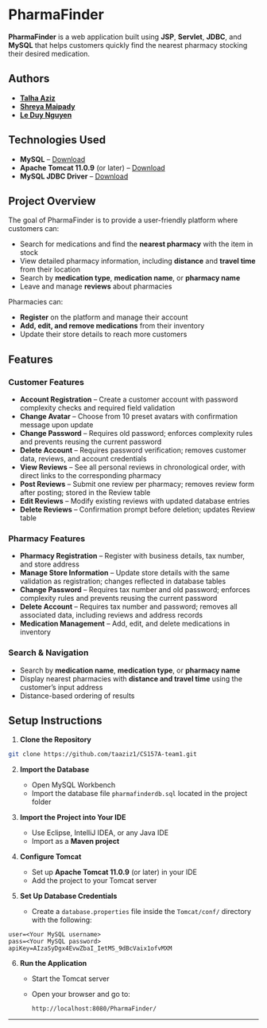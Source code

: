 # PharmaFinder

**PharmaFinder** is a web application built using **JSP**, **Servlet**, **JDBC**, and **MySQL** that helps customers quickly find the nearest pharmacy stocking their desired medication.

## Authors

* [**Talha Aziz**](https://github.com/taaziz1)
* [**Shreya Maipady**](https://github.com/maipadyshreya)
* [**Le Duy Nguyen**](https://github.com/LeDuyNg)

## Technologies Used

* **MySQL** – [Download](https://dev.mysql.com/downloads/mysql/)
* **Apache Tomcat 11.0.9** (or later) – [Download](https://tomcat.apache.org)
* **MySQL JDBC Driver** – [Download](https://dev.mysql.com/downloads/connector/j/)

## Project Overview

The goal of PharmaFinder is to provide a user-friendly platform where customers can:

* Search for medications and find the **nearest pharmacy** with the item in stock
* View detailed pharmacy information, including **distance** and **travel time** from their location
* Search by **medication type**, **medication name**, or **pharmacy name**
* Leave and manage **reviews** about pharmacies

Pharmacies can:

* **Register** on the platform and manage their account
* **Add, edit, and remove medications** from their inventory
* Update their store details to reach more customers

## Features

### **Customer Features**

* **Account Registration** – Create a customer account with password complexity checks and required field validation
* **Change Avatar** – Choose from 10 preset avatars with confirmation message upon update
* **Change Password** – Requires old password; enforces complexity rules and prevents reusing the current password
* **Delete Account** – Requires password verification; removes customer data, reviews, and account credentials
* **View Reviews** – See all personal reviews in chronological order, with direct links to the corresponding pharmacy
* **Post Reviews** – Submit one review per pharmacy; removes review form after posting; stored in the Review table
* **Edit Reviews** – Modify existing reviews with updated database entries
* **Delete Reviews** – Confirmation prompt before deletion; updates Review table

### **Pharmacy Features**

* **Pharmacy Registration** – Register with business details, tax number, and store address
* **Manage Store Information** – Update store details with the same validation as registration; changes reflected in database tables
* **Change Password** – Requires tax number and old password; enforces complexity rules and prevents reusing the current password
* **Delete Account** – Requires tax number and password; removes all associated data, including reviews and address records
* **Medication Management** – Add, edit, and delete medications in inventory

### **Search & Navigation**

* Search by **medication name**, **medication type**, or **pharmacy name**
* Display nearest pharmacies with **distance and travel time** using the customer’s input address
* Distance-based ordering of results

## Setup Instructions

1. **Clone the Repository**

```bash
git clone https://github.com/taaziz1/CS157A-team1.git
```

2. **Import the Database**

    * Open MySQL Workbench
    * Import the database file `pharmafinderdb.sql` located in the project folder

3. **Import the Project into Your IDE**

    * Use Eclipse, IntelliJ IDEA, or any Java IDE
    * Import as a **Maven project**

4. **Configure Tomcat**

    * Set up **Apache Tomcat 11.0.9** (or later) in your IDE
    * Add the project to your Tomcat server

5. **Set Up Database Credentials**

    * Create a `database.properties` file inside the `Tomcat/conf/` directory with the following:

```properties
user=<Your MySQL username>
pass=<Your MySQL password>
apiKey=AIzaSyDgx4EvwZbaI_IetMS_9dBcVaix1ofvMXM
```

6. **Run the Application**

    * Start the Tomcat server
    * Open your browser and go to:

      ```
      http://localhost:8080/PharmaFinder/
      ```

---